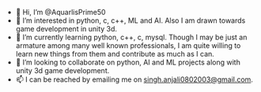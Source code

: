 - 👋 Hi, I’m @AquarlisPrime50
- 👀 I’m interested in python, c, c++, ML and AI. Also I am drawn towards game development in unity 3d.
- 🌱 I’m currently learning python, c++, c, mysql. Though I may be just an armature among many well known professionals, I am quite willing to learn new things from them and contribute as much as I can.
- 💞️ I’m looking to collaborate on python, AI and ML projects along with unity 3d game development.
- 📫 I can be reached by emailing me on singh.anjali0802003@gmail.com.

<!---
AquarlisPrime50/AquarlisPrime50 is a ✨ special ✨ repository because its `README.md` (this file) appears on your GitHub profile.
You can click the Preview link to take a look at your changes.
--->
